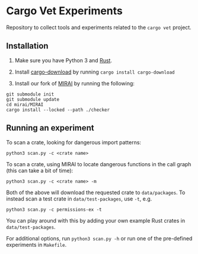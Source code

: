 # Cargo Vet Experiments

Repository to collect tools and experiments related to the `cargo vet` project.

## Installation

1. Make sure you have Python 3 and [Rust](https://www.rust-lang.org/tools/install).

2. Install [cargo-download](https://crates.io/crates/cargo-download) by running `cargo install cargo-download`

3. Install our fork of [MIRAI](https://github.com/facebookexperimental/MIRAI) by running the following:
```
git submodule init
git submodule update
cd mirai/MIRAI
cargo install --locked --path ./checker
```

## Running an experiment

To scan a crate, looking for dangerous import patterns:
```
python3 scan.py -c <crate name>
```

To scan a crate, using MIRAI to locate dangerous functions in the call graph (this can take a bit of time):
```
python3 scan.py -c <crate name> -m
```

Both of the above will download the requested crate to `data/packages`. To instead scan a test crate in `data/test-packages`, use `-t`, e.g.
```
python3 scan.py -c permissions-ex -t
```

You can play around with this by adding your own example Rust crates in `data/test-packages`.

For additional options, run `python3 scan.py -h` or run one of the pre-defined experiments in `Makefile`.
